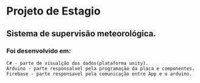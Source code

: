 # Projeto de Estagio

## Sistema de supervisão meteorológica.

### Foi desenvolvido em: 
	C# - parte de visualção dos dados(plataforma unity).
	Arduino - parte responsalvel pela programação da placa e componentes.
	Firebase - parte responsavel pela comunicação entre App e o arduino. 